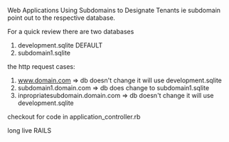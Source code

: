 Web Applications Using Subdomains to Designate Tenants ie subdomain point out to the respective database.


For a quick review
there are two databases
1. development.sqlite DEFAULT
2. subdomain1.sqlite

 the http request cases:
 1. www.domain.com =>  db doesn't change it will use development.sqlite 
 2. subdomain1.domain.com  =>  db does  change to subdomain1.sqlite 
 3. inpropriatesubdomain.domain.com =>  db doesn't change it will use development.sqlite 
 
 
 
 checkout for code in application_controller.rb
 
 long live RAILS

